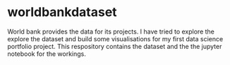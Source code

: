 # worldbankdataset
World bank provides the data for its projects. 
I have tried to explore the explore the dataset and build some visualisations for my first data science portfolio project.
This respository contains the dataset and the the jupyter notebook for the workings.
